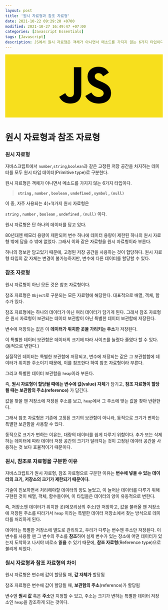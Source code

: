 ```yaml
---
layout: post
title: '원시 자료형과 참조 자료형'
date: 2021-10-22 09:29:20 +0700
modified: 2021-10-27 16:49:47 +07:00
categories: [Javascript Essentials]
tags: [Javascript]
description: JS에서 원시 자료형은 객체가 아니면서 메소드를 가지지 않는 6가지 타입이다.
---
```


<img src="./../../images/javascript-logo.jpg" alt="javascript logo">

# 원시 자료형과 참조 자료형

### 원시 자료형

자바스크립트에서 `number`,`string`,`boolean`과 같은 고정된 저장 공간을 차지하는 데이터를 모두 원시 타입 데이터(Primitive type)로 구분한다.

원시 자료형은 객체가 아니면서 메소드를 가지지 않는 6가지 타입이다.

> **`string` , `number` , `boolean` , `undefined` , `symbol` , `(null)`**

이 중, 자주 사용되는 4(+1)가지 원시 자료형은

`string` , `number` , `boolean` , `undefined` , `(null)` 이다.

원시 자료형은 단 하나의 데이터를 담고 있다.

80년대엔 메모리 용량이 제한되어 변수 하나에 데이터 용량이 제한된 하나의 원시 자료형 밖에 담을 수 밖에 없었다. 그래서 이와 같은 자료형을 원시 자료형이라 부른다.

하나의 정보만 담고있기 때문에, 고정된 저장 공간을 사용하는 것이 합당하다. 원시 자료형 타입의 값 자체는 변경이 불가능하지만, 변수에 다른 데이터를 할당할 수 있다.

### 참조 자료형

원시 자료형이 아닌 모든 것은 참조 자료형이다.

참조 자료형은 `Object`로 구분되는 모든 자료형에 해당한다.
대표적으로 배열, 객체, 함수가 있다.

참조 자료형에는 하나의 데이터가 아닌 여러 데이터가 담기게 된다. 그래서 참조 자료형은 원시 자료형이 보관되는 데이터 보관함이 아닌 특별한 데이터 보관함에 저장된다.

변수에 저장되는 값은 이 **데이터가 위치한 곳을 가리키는 주소**가 저장된다.

이 특별한 데이터 보관함은 데이터의 크기에 따라 사이즈를 늘렸다 줄였다 할 수 있다. (동적으로 변한다.)

실질적인 데이터는 특별한 보관함에 저장되고, 변수에 저장되는 값은 그 보관함함에 데이터가 위치한 주소이기 때문에, 이를 참조한다 하여 참조 자료형이라 부른다.

그리고 특별한 데이터 보관함을 `heap`이라 부른다.

즉, **원시 자료형이 할당될 때에는 변수에 값(value) 자체**가 담기고, **참조 자료형이 할당될 때는 보관함의 주소(reference)** 가 담긴다.

값을 찾을 땐 저장소에 저장된 주소를 보고, `heap`에서 그 주소에 맞는 값을 찾아 반환한다.

그래서 참조 자료형은 기존에 고정된 크기의 보관함이 아니라, 동적으로 크기가 변하는 특별한 보관함을 사용할 수 있다.

동적으로 크기가 변하는 이유는, 대량의 데이터를 쉽게 다루기 위함이다. 추가 또는 삭제하는 데이터에 따라 데이터 저장 공간의 크기가 달라지는 것이 고정된 데이터 공간을 사용하는 것 보다 효율적이기 때문이다.

### 원시, 참조로 자료형을 구분한 이유

자바스크립트가 원시 자료형, 참조 자료형으로 구분한 이유는 **변수에 넣을 수 있는 데이터의 크기, 저장소의 크기가 제한되기 때문이다.**

기술이 진보하면서 처리해야할 데이터의 양도 늘었고, 이 늘어난 데이터를 다루기 위해 구현된 것이 배열, 객체, 함수들이며, 이 타입들은 데이터의 양이 유동적으로 변한다.

즉, 저장소엔 데이터가 위치한 곳(메모리상의 주소)만 저장하고, 값을 불러올 땐 저장소에 저장된 주소를 따라가서 `heap` 이라는 특별한 데이터 저장소에서 찾는 방식으로 데이터를 처리하게 된다.

데이터는 특별한 저장소에 별도로 관리되고, 우리가 다루는 변수엔 주소만 저장된다. 이 변수를 사용할 땐 그 변수의 주소를 **참조**하여 실제 변수가 있는 장소에 어떤 데이터가 있는지 도착하고 나서야 비로소 **읽을** 수 있기 때문에, **참조 자료형**(Reference type)으로 불리게 되었다.

### 원시 자료형과 참조 자료형의 차이

원시 자료형은 변수에 값이 할당될 때, **값 자체가** 할당됨

참조 자료형은 변수에 값이 할당될 때, **보관함의 주소**(reference)가 할당됨

변수엔 **원시 값** 혹은 **주소**만 지정할 수 있고, 주소는 크기가 변하는 특별한 데이터 저장소인 `heap`을 참조하게 되는 것이다.
